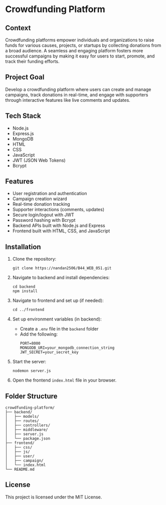 # Crowdfunding Platform

## Context
Crowdfunding platforms empower individuals and organizations to raise funds for various causes, projects, or startups by collecting donations from a broad audience. A seamless and engaging platform fosters more successful campaigns by making it easy for users to start, promote, and track their funding efforts.

## Project Goal
Develop a crowdfunding platform where users can create and manage campaigns, track donations in real-time, and engage with supporters through interactive features like live comments and updates.

## Tech Stack
- Node.js
- Express.js
- MongoDB
- HTML
- CSS
- JavaScript
- JWT (JSON Web Tokens)
- Bcrypt

## Features
- User registration and authentication
- Campaign creation wizard
- Real-time donation tracking
- Supporter interactions (comments, updates)
- Secure login/logout with JWT
- Password hashing with Bcrypt
- Backend APIs built with Node.js and Express
- Frontend built with HTML, CSS, and JavaScript

## Installation

1. Clone the repository:
   ```
   git clone https://nandan2506/B44_WEB_051.git
   ```

2. Navigate to backend and install dependencies:
   ```
   cd backend
   npm install
   ```

3. Navigate to frontend and set up (if needed):
   ```
   cd ../frontend
   ```

4. Set up environment variables (in backend):
   - Create a `.env` file in the `backend` folder
   - Add the following:
     ```
     PORT=8000
     MONGODB_URI=your_mongodb_connection_string
     JWT_SECRET=your_secret_key
     ```

5. Start the server:
   ```
   nodemon server.js
   ```

6. Open the frontend `index.html` file in your browser.

## Folder Structure
```
crowdfunding-platform/
├── backend/
│   ├── models/
│   ├── routes/
│   ├── controllers/
│   ├── middleware/
│   ├── server.js
│   └── package.json
├── frontend/
│   ├── css/
│   ├── js/
│   ├── user/
│   ├── campaign/
│   └── index.html
└── README.md
```



## License
This project is licensed under the MIT License.
